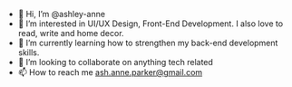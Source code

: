 - 👋 Hi, I’m @ashley-anne
- 👀 I’m interested in UI/UX Design, Front-End Development. I also love to read, write and home decor.
- 🌱 I’m currently learning how to strengthen my back-end development skills.
- 💞️ I’m looking to collaborate on anything tech related
- 📫 How to reach me ash.anne.parker@gmail.com

<!---
ashley-anne/ashley-anne is a ✨ special ✨ repository because its `README.md` (this file) appears on your GitHub profile.
You can click the Preview link to take a look at your changes.
--->
